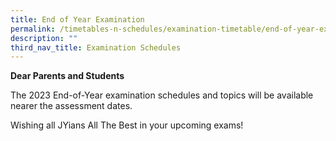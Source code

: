 ```yaml
---
title: End of Year Examination
permalink: /timetables-n-schedules/examination-timetable/end-of-year-examination/
description: ""
third_nav_title: Examination Schedules
---
```

<p><strong>Dear Parents and Students</strong></p>
<p>The 2023 End-of-Year examination schedules and topics will be available nearer the assessment dates.</p>
<p>Wishing all JYians All The Best in your upcoming exams!</p>